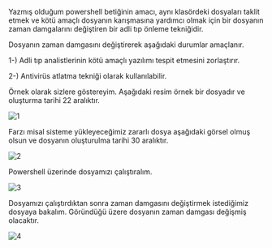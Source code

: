 Yazmış olduğum powershell betiğinin amacı, aynı klasördeki dosyaları taklit etmek ve kötü amaçlı dosyanın karışmasına yardımcı olmak için bir dosyanın zaman damgalarını değiştiren bir adli tıp önleme tekniğidir.

Dosyanın zaman damgasını değiştirerek aşağıdaki durumlar amaçlanır. 

1-) Adli tıp analistlerinin kötü amaçlı yazılımı tespit etmesini zorlaştırır.

2-) Antivirüs atlatma tekniği olarak kullanılabilir.

Örnek olarak sizlere göstereyim. Aşağıdaki resim örnek bir dosyadır ve oluşturma tarihi 22 aralıktır.

![1](https://github.com/meisterlos/Powershell_Zaman_Damgasi/assets/81145753/3639776f-dced-46b4-ad64-cff10789e23f)

Farzı misal sisteme yükleyeceğimiz zararlı dosya aşağıdaki görsel olmuş olsun ve dosyanın oluşturulma tarihi 30 aralıktır.

![2](https://github.com/meisterlos/Powershell_Zaman_Damgasi/assets/81145753/19a28bfd-cc06-42e3-a577-d818acc402de)


Powershell üzerinde dosyamızı çalıştıralım.

![3](https://github.com/meisterlos/Powershell_Zaman_Damgasi/assets/81145753/98612b74-afd6-479d-a3d1-0d0b26179d66)

Dosyamızı çalıştırdıktan sonra zaman damgasını değiştirmek istediğimiz dosyaya bakalım. Göründüğü üzere dosyanın zaman damgası değişmiş olacaktır.

![4](https://github.com/meisterlos/Powershell_Zaman_Damgasi/assets/81145753/25ed0177-64f1-4c66-8eb3-86f58a8295fe)
